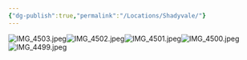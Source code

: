 ```yaml
---
{"dg-publish":true,"permalink":"/Locations/Shadyvale/"}
---
```


![IMG_4503.jpeg](/img/user/Z.Obsidian/Files/Attachments/IMG_4503.jpeg)![IMG_4502.jpeg](/img/user/Z.Obsidian/Files/Attachments/IMG_4502.jpeg)![IMG_4501.jpeg](/img/user/Z.Obsidian/Files/Attachments/IMG_4501.jpeg)![IMG_4500.jpeg](/img/user/Z.Obsidian/Files/Attachments/IMG_4500.jpeg)![IMG_4499.jpeg](/img/user/Z.Obsidian/Files/Attachments/IMG_4499.jpeg)